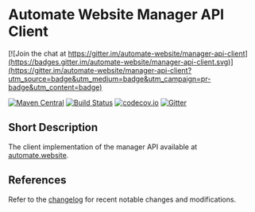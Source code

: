 # Automate Website Manager API Client

[![Join the chat at https://gitter.im/automate-website/manager-api-client](https://badges.gitter.im/automate-website/manager-api-client.svg)](https://gitter.im/automate-website/manager-api-client?utm_source=badge&utm_medium=badge&utm_campaign=pr-badge&utm_content=badge)

[![Maven Central](https://maven-badges.herokuapp.com/maven-central/website.automate/manager-api-client/badge.svg)](https://maven-badges.herokuapp.com/maven-central/website.automate/manager-api-client) [![Build Status](https://travis-ci.org/automate-website/manager-api-client.svg?branch=master)](https://travis-ci.org/automate-website/manager-api-client) [![codecov.io](https://codecov.io/github/automate-website/manager-api-client/coverage.svg?branch=master)](https://codecov.io/github/automate-website/manager-api-client?branch=master) [![Gitter](https://badges.gitter.im/automate-website/manager-api-client.svg)](https://gitter.im/automate-website/manager-api-client?utm_source=badge&utm_medium=badge&utm_campaign=pr-badge)

## Short Description
The client implementation of the manager API available at [automate.website].

## References
Refer to the [changelog] for recent notable changes and modifications.

[automate.website]: https://automate.website
[changelog]: CHANGELOG.md
